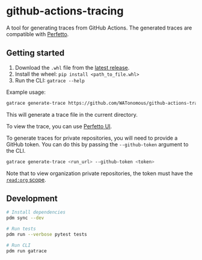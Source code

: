 # github-actions-tracing

A tool for generating traces from GitHub Actions. The generated traces are compatible with [Perfetto](https://ui.perfetto.dev/).

## Getting started

1. Download the `.whl` file from the [latest release](https://github.com/WATonomous/github-actions-tracing/releases/latest).
2. Install the wheel: `pip install <path_to_file.whl>`
3. Run the CLI: `gatrace --help`

Example usage:

```bash
gatrace generate-trace https://github.com/WATonomous/github-actions-tracing/actions/runs/11205960644
```

This will generate a trace file in the current directory.

To view the trace, you can use [Perfetto UI](https://ui.perfetto.dev/).

To generate traces for private repositories, you will need to provide a GitHub token. You can do this by passing the `--github-token` argument to the CLI.

```bash
gatrace generate-trace <run_url> --github-token <token>
```

Note that to view organization private repositories, the token must have the [`read:org` scope](https://docs.github.com/en/authentication/keeping-your-account-and-data-secure/managing-your-personal-access-tokens#types-of-personal-access-tokens).

## Development

```bash
# Install dependencies
pdm sync --dev

# Run tests
pdm run --verbose pytest tests

# Run CLI
pdm run gatrace
```


